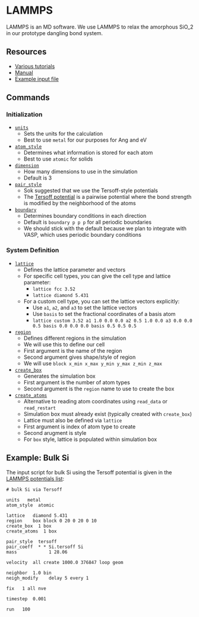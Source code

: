 # LAMMPS

LAMMPS is an MD software. We use LAMMPS to relax the amorphous $\text{SiO}\_2$ in our prototype dangling bond system. 

## Resources
* [Various tutorials](https://lammpstutorials.github.io/)
* [Manual](https://docs.lammps.org/)
* [Example input file](https://docs.lammps.org/2001/data_format.html)

## Commands

### Initialization

* [`units`](https://docs.lammps.org/units.html)
  * Sets the units for the calculation
  * Best to use `metal` for our purposes for Ang and eV
* [`atom_style`](https://docs.lammps.org/atom_style.html)
  * Determines what information is stored for each atom
  * Best to use `atomic` for solids
* [`dimension`](https://docs.lammps.org/dimension.html)
  * How many dimensions to use in the simulation
  * Default is 3
* [`pair_style`](https://docs.lammps.org/pair_style.html)
  * Sok suggested that we use the Tersoff-style potentials
  * The [Tersoff potential](https://en.wikipedia.org/wiki/Bond_order_potential) is a pairwise potential where the bond strength is modified by the neighborhood of the atoms
* [`boundary`](https://docs.lammps.org/boundary.html)
  * Determines boundary conditions in each direction
  * Default is `boundary p p p` for all periodic boundaries
  * We should stick with the default because we plan to integrate with VASP, which uses periodic boundary conditions

### System Definition

* [`lattice`](https://docs.lammps.org/lattice.html)
  * Defines the lattice parameter and vectors
  * For specific cell types, you can give the cell type and lattice parameter:
    * `lattice fcc 3.52`
    * `lattice diamond 5.431`
  * For a custom cell type, you can set the lattice vectors explicitly:
    * Use `a1`, `a2`, and `a3` to set the lattice vectors
    * Use `basis` to set the fractional coordinates of a basis atom
    * `lattice custom 3.52 a1 1.0 0.0 0.0 a2 0.5 1.0 0.0 a3 0.0 0.0 0.5 basis 0.0 0.0 0.0 basis 0.5 0.5 0.5`
* [`region`](https://docs.lammps.org/region.html)
  * Defines different regions in the simulation
  * We will use this to define our cell
  * First argument is the name of the region
  * Second argument gives shape/style of region 
  * We will use `block x_min x_max y_min y_max z_min z_max`
* [`create_box`](https://docs.lammps.org/create_box.html)
  * Generates the simulation box
  * First argument is the number of atom types
  * Second argument is the `region` name to use to create the box
* [`create_atoms`](https://docs.lammps.org/create_atoms.html)
  * Alternative to reading atom coordinates using `read_data` or `read_restart`
  * Simulation box must already exist (typically created with `create_box`)
  * Lattice must also be defined via `lattice`
  * First argument is index of atom type to create
  * Second arugment is style
  * For `box` style, lattice is populated within simulation box



## Example: Bulk Si

The input script for bulk Si using the Tersoff potential is given in the [LAMMPS potentials list](https://www.lammps.org/bench.html#potentials):
```
# bulk Si via Tersoff

units   metal
atom_style  atomic

lattice   diamond 5.431
region    box block 0 20 0 20 0 10
create_box  1 box
create_atoms  1 box

pair_style  tersoff
pair_coeff  * * Si.tersoff Si
mass            1 28.06

velocity  all create 1000.0 376847 loop geom

neighbor  1.0 bin
neigh_modify    delay 5 every 1

fix   1 all nve

timestep  0.001

run   100
```
